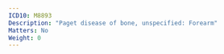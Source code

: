```yaml
---
ICD10: M8893
Description: "Paget disease of bone, unspecified: Forearm"
Matters: No
Weight: 0
---
```

